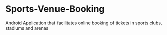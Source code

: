 # Sports-Venue-Booking
Android Application that facilitates online booking of tickets in sports clubs, stadiums and arenas
